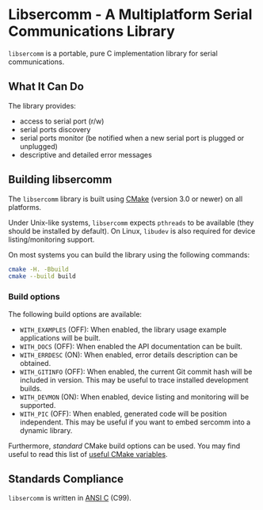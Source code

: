 # Libsercomm - A Multiplatform Serial Communications Library

`libsercomm` is a portable, pure C implementation library for serial
communications.

## What It Can Do

The library provides:

* access to serial port (r/w)
* serial ports discovery
* serial ports monitor (be notified when a new serial port is plugged or
  unplugged)
* descriptive and detailed error messages

## Building libsercomm

The `libsercomm` library is built using [CMake](<https://cmake.org/>) (version
3.0 or newer) on all platforms.

Under Unix-like systems, `libsercomm` expects `pthreads` to be available (they
should be installed by default). On Linux, `libudev` is also required for device
listing/monitoring support.

On most systems you can build the library using the following commands:

```sh
cmake -H. -Bbuild
cmake --build build
```

### Build options

The following build options are available:

- `WITH_EXAMPLES` (OFF): When enabled, the library usage example applications
  will be built.
- `WITH_DOCS` (OFF): When enabled the API documentation can be built.
- `WITH_ERRDESC` (ON): When enabled, error details description can be obtained.
- `WITH_GITINFO` (OFF): When enabled, the current Git commit hash will be
  included in version. This may be useful to trace installed development builds.
- `WITH_DEVMON` (ON): When enabled, device listing and monitoring will be
  supported.
- `WITH_PIC` (OFF): When enabled, generated code will be position independent.
  This may be useful if you want to embed sercomm into a dynamic library.

Furthermore, *standard* CMake build options can be used. You may find useful to
read this list of [useful CMake variables][cmakeuseful].

[cmakeuseful]: https://cmake.org/Wiki/CMake_Useful_Variables

## Standards Compliance

`libsercomm` is written in [ANSI C][ansic] (C99).

[ansic]: http://en.wikipedia.org/wiki/ANSI_C
